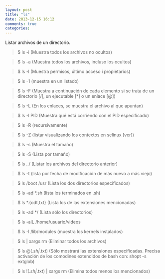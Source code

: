 ```yaml
---
layout: post
title: "ls"
date: 2013-12-15 16:12
comments: true
categories: 
---
```

Listar archivos de un directorio. 

>$ ls -i (Muestra todos los archivos no ocultos) 

>$ ls -a (Muestra todos los archivos, incluso los ocultos) 

>$ ls -l (Muestra permisos, último acceso i propietarios) 

>$ ls -1 (muestra en un listado)

>$ ls -F (Muestra a continuación de cada elemento si se trata de un directorio [/], un ejecutable [*] o un enlace [@])

>$ ls -L (En los enlaces, se muestra el archivo al que apuntan)

>$ ls -l PID (Muestra qué está corriendo con el PID especificado)

>$ ls -R	(recursivamente)

>$ ls -Z (listar visualizando los contextos en selinux [ver])

>$ ls -s	(Muestra el tamaño)

>$ ls -S (Lista por tamaño)

>$ ls ../ (Listar los archivos del directorio anterior)

>$ ls -t	(lista por fecha de modificación de más nuevo a más viejo)

>$ ls /boot /usr (Lista los dos directorios especificados)

>$ ls -ad *.sh (lista los terminados en .sh)

>$ ls *.{odt,txt} (Lista los de las extensiones mencionadas)

>$ ls -ad */ (Lista sólo los directorios)	

>$ ls -alL /home/usuario/videos 

>$ ls -l /lib/modules (muestra los kernels instalados)

>$ ls | xargs rm (Eliminar todos los archivos)

>$ ls @(*.sh|*.txt) (Sólo mostrará las extensiones especificadas. Precisa activación de los comodines extendidos de bash con: shopt -s extglob)

>$ ls !(*.sh|*.txt) | xargs rm (Elimina todos menos los mencionados)

